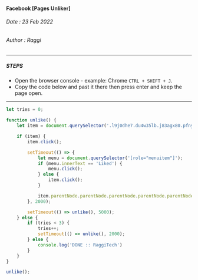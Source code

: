 #### Facebook [Pages Unliker]
###### Date : 23 Feb 2022
###### Author : Raggi
-----
##### STEPS
- Open the browser console - example: Chrome `CTRL + SHIFT + J`.
- Copy the code below and past it there then press enter and keep the page open.
-----
```js
let tries = 0;

function unlike() {
    let item = document.querySelector('.l9j0dhe7.du4w35lb.j83agx80.pfnyh3mw.taijpn5t.bp9cbjyn.owycx6da.btwxx1t3.kt9q3ron.ak7q8e6j.isp2s0ed.ri5dt5u2.rt8b4zig.n8ej3o3l.agehan2d.sk4xxmp2.rq0escxv.tdjehn4e.tv7at329.hv4rvrfc.dati1w0a');

    if (item) {
        item.click();

        setTimeout(() => {
            let menu = document.querySelector('[role="menuitem"]');
            if (menu.innerText == 'Liked') {
                menu.click();
            } else {
                item.click();
            }

            item.parentNode.parentNode.parentNode.parentNode.parentNode.remove();
        }, 2000);

        setTimeout(() => unlike(), 5000);
    } else {
        if (tries < 3) {
            tries++;
            setTimeout(() => unlike(), 2000);
        } else {
            console.log('DONE :: RaggiTech')
        }
    }
}

unlike();
```
